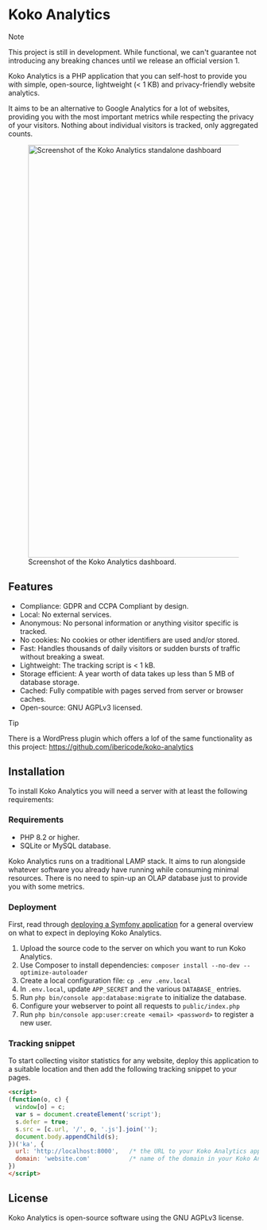 # Koko Analytics

> [!NOTE]
> This project is still in development. While functional, we can't guarantee not introducing any breaking chances until we release an official version 1.

Koko Analytics is a PHP application that you can self-host to provide you with simple, open-source, lightweight (< 1 KB) and privacy-friendly website analytics.

It aims to be an alternative to Google Analytics for a lot of websites, providing you with the most important metrics while respecting the privacy of your visitors. Nothing about individual visitors is tracked, only aggregated counts.

<figure>
  <img src="https://raw.githubusercontent.com/koko-analytics/standalone/main/public/screenshot.png" alt="Screenshot of the Koko Analytics standalone dashboard" loading="lazy" width="830">
  <figcaption>Screenshot of the Koko Analytics dashboard.</figcaption>
</figure>


## Features

- Compliance: GDPR and CCPA Compliant by design.
- Local: No external services.
- Anonymous: No personal information or anything visitor specific is tracked.
- No cookies: No cookies or other identifiers are used and/or stored.
- Fast: Handles thousands of daily visitors or sudden bursts of traffic without breaking a sweat.
- Lightweight: The tracking script is < 1 kB.
- Storage efficient: A year worth of data takes up less than 5 MB of database storage.
- Cached: Fully compatible with pages served from server or browser caches.
- Open-source: GNU AGPLv3 licensed.

> [!TIP]
>  There is a WordPress plugin which offers a lof of the same functionality as this project: https://github.com/ibericode/koko-analytics

## Installation

To install Koko Analytics you will need a server with at least the following requirements:


### Requirements

- PHP 8.2 or higher.
- SQLite or MySQL database.

Koko Analytics runs on a traditional LAMP stack. It aims to run alongside whatever software you already have running while consuming minimal resources. There is no need to spin-up an OLAP database just to provide you with some metrics.


### Deployment

First, read through [deploying a Symfony application](https://symfony.com/doc/current/deployment.html) for a general overview on what to expect in deploying Koko Analytics.

1. Upload the source code to the server on which you want to run Koko Analytics.
1. Use Composer to install dependencies: `composer install --no-dev --optimize-autoloader`
1. Create a local configuration file: `cp .env .env.local`
1. In `.env.local`, update `APP_SECRET` and the various `DATABASE_` entries.
1. Run `php bin/console app:database:migrate` to initialize the database.
1. Configure your webserver to point all requests to `public/index.php`
1. Run `php bin/console app:user:create <email> <password>` to register a new user.


### Tracking snippet

To start collecting visitor statistics for any website, deploy this application to a suitable location and then add the following tracking snippet to your pages.

```html
<script>
(function(o, c) {
  window[o] = c;
  var s = document.createElement('script');
  s.defer = true;
  s.src = [c.url, '/', o, '.js'].join('');
  document.body.appendChild(s);
})('ka', {
  url: 'http://localhost:8000',   /* the URL to your Koko Analytics application instance */
  domain: 'website.com'           /* name of the domain in your Koko Analytics dashboard */
})
</script>
```

## License

Koko Analytics is open-source software using the GNU AGPLv3 license.
